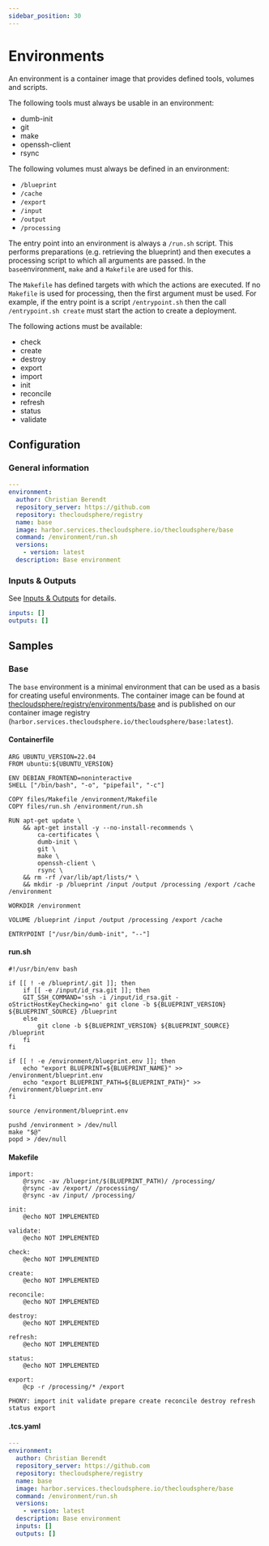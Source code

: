 ```yaml
---
sidebar_position: 30
---
```


# Environments

An environment is a container image that provides defined tools, volumes and
scripts.

The following tools must always be usable in an environment:

* dumb-init
* git
* make
* openssh-client
* rsync

The following volumes must always be defined in an environment:

* ``/blueprint``
* ``/cache``
* ``/export``
* ``/input``
* ``/output``
* ``/processing``

The entry point into an environment is always a ``/run.sh`` script. This performs
preparations (e.g. retrieving the blueprint) and then executes a processing script
to which all arguments are passed. In the ``base``environment, ``make`` and a
``Makefile`` are used for this.

The ``Makefile`` has defined targets with which the actions are executed. If no
``Makefile`` is used for processing, then the first argument must be used. For example,
if the entry point is a script ``/entrypoint.sh`` then the call ``/entrypoint.sh create``
must start the action to create a deployment.

The following actions must be available:

* check
* create
* destroy
* export
* import
* init
* reconcile
* refresh
* status
* validate

## Configuration

### General information

```yaml
---
environment:
  author: Christian Berendt
  repository_server: https://github.com
  repository: thecloudsphere/registry
  name: base
  image: harbor.services.thecloudsphere.io/thecloudsphere/base
  command: /environment/run.sh
  versions:
    - version: latest
  description: Base environment
```

### Inputs & Outputs

See [Inputs & Outputs](inputs-outputs) for details.

```yaml
inputs: []
outputs: []
```

## Samples

### Base

The ``base`` environment is a minimal environment that can be used as a basis for
creating useful environments. The container image can be found at
[thecloudsphere/registry/environments/base](https://github.com/thecloudsphere/registry/tree/main/environments/base)
and is published on our container image registry
(``harbor.services.thecloudsphere.io/thecloudsphere/base:latest``).

#### Containerfile

```
ARG UBUNTU_VERSION=22.04
FROM ubuntu:${UBUNTU_VERSION}

ENV DEBIAN_FRONTEND=noninteractive
SHELL ["/bin/bash", "-o", "pipefail", "-c"]

COPY files/Makefile /environment/Makefile
COPY files/run.sh /environment/run.sh

RUN apt-get update \
    && apt-get install -y --no-install-recommends \
        ca-certificates \
        dumb-init \
        git \
        make \
        openssh-client \
        rsync \
    && rm -rf /var/lib/apt/lists/* \
    && mkdir -p /blueprint /input /output /processing /export /cache /environment

WORKDIR /environment

VOLUME /blueprint /input /output /processing /export /cache

ENTRYPOINT ["/usr/bin/dumb-init", "--"]
```

#### run.sh

```
#!/usr/bin/env bash

if [[ ! -e /blueprint/.git ]]; then
    if [[ -e /input/id_rsa.git ]]; then
	GIT_SSH_COMMAND='ssh -i /input/id_rsa.git -oStrictHostKeyChecking=no' git clone -b ${BLUEPRINT_VERSION} ${BLUEPRINT_SOURCE} /blueprint
    else
        git clone -b ${BLUEPRINT_VERSION} ${BLUEPRINT_SOURCE} /blueprint
    fi
fi

if [[ ! -e /environment/blueprint.env ]]; then
    echo "export BLUEPRINT=${BLUEPRINT_NAME}" >> /environment/blueprint.env
    echo "export BLUEPRINT_PATH=${BLUEPRINT_PATH}" >> /environment/blueprint.env
fi

source /environment/blueprint.env

pushd /environment > /dev/null
make "$@"
popd > /dev/null
```

#### Makefile

```
import:
	@rsync -av /blueprint/$(BLUEPRINT_PATH)/ /processing/
	@rsync -av /export/ /processing/
	@rsync -av /input/ /processing/

init:
	@echo NOT IMPLEMENTED

validate:
	@echo NOT IMPLEMENTED

check:
	@echo NOT IMPLEMENTED

create:
	@echo NOT IMPLEMENTED

reconcile:
	@echo NOT IMPLEMENTED

destroy:
	@echo NOT IMPLEMENTED

refresh:
	@echo NOT IMPLEMENTED

status:
	@echo NOT IMPLEMENTED

export:
	@cp -r /processing/* /export

PHONY: import init validate prepare create reconcile destroy refresh status export
```

#### .tcs.yaml

```yaml
---
environment:
  author: Christian Berendt
  repository_server: https://github.com
  repository: thecloudsphere/registry
  name: base
  image: harbor.services.thecloudsphere.io/thecloudsphere/base
  command: /environment/run.sh
  versions:
    - version: latest
  description: Base environment
  inputs: []
  outputs: []
```
